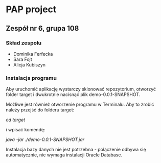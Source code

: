 # PAP project

## Zespół nr 6, grupa 108

### Skład zespołu

- Dominika Ferfecka
- Sara Fojt
- Alicja Kubiszyn

### Instalacja programu
Aby uruchomić aplikację wystarczy sklonować repozytorium, otworzyć folder target i dwukrotnie nacisnąć plik demo-0.0.1-SNAPSHOT.

Możliwe jest również otworzenie programu w Terminalu. Aby to zrobić należy przejść do folderu target:

*cd target* 

i wpisać komendę:

*java -jar ./demo-0.0.1-SNAPSHOT.jar* 

Instalacja bazy danych nie jest potrzebna - połączenie odbywa się automatycznie, nie wymaga instalacji Oracle Database.
